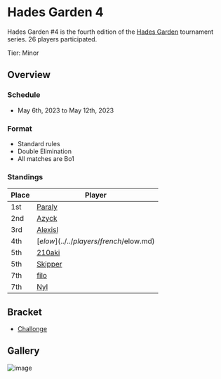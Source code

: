 # Hades Garden 4

Hades Garden #4 is the fourth edition of the 
[Hades Garden](hgmain.md) tournament series.
26 players participated.

Tier: Minor

## Overview

### Schedule
- May 6th, 2023 to May 12th, 2023

### Format
- Standard rules
- Double Elimination
- All matches are Bo1

### Standings
| Place | Player |
| - | - |
| 1st | [Paraly](../../players/japanese/paraly.md) |
| 2nd | [Azyck](../../players/french/azyck.md) |
| 3rd | [Alexisl](../../players/french/alexisl.md) |
| 4th | [$elow](../../players/french/$elow.md) |
| 5th | [210aki](../../players/french/210aki) |
| 5th | [Skipper](../../players/austrian/skipper.md) |
| 7th | [filo](../../players/italian/filo.md) |
| 7th | [Nyl](../../players/uk/nyl.md) |

## Bracket
- [Challonge](https://challonge.com/gwe99c4t)

## Gallery

![image](https://github.com/inabikarilibrary/inalib/assets/110833255/8a5a0c21-977a-43e0-9f98-a89040ccb441)


